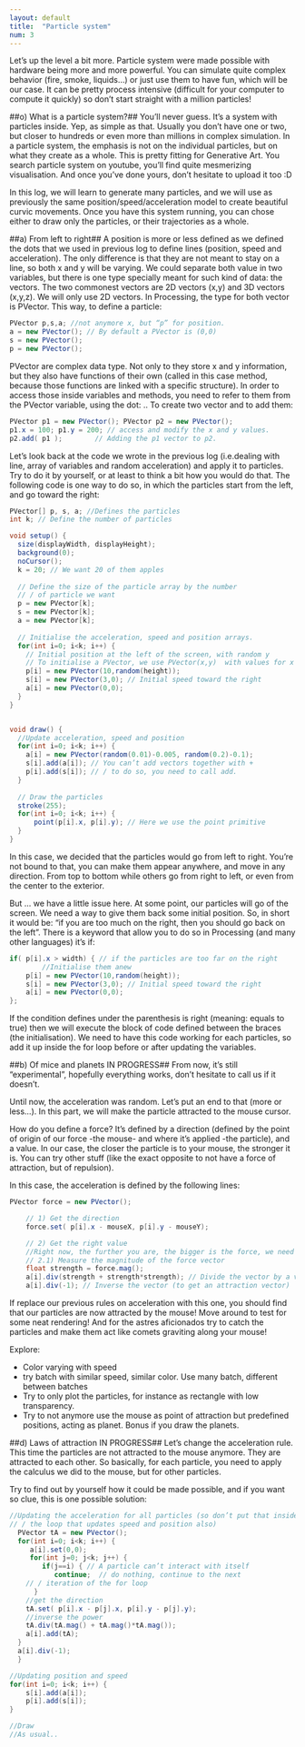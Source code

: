 ```yaml
---
layout: default
title:  "Particle system"
num: 3
---
```


Let’s up the level a bit more. Particle system were made possible with hardware being more and more powerful. You can simulate quite complex behavior (fire, smoke, liquids…) or just use them to have fun, which will be our case. It can be pretty process intensive (difficult for your computer to compute it quickly) so don’t start straight with a million particles!

##o) What is a particle system?##
You’ll never guess. It’s a system with particles inside. Yep, as simple as that. Usually you don’t have one or two, but closer to hundreds or even more than millions in complex simulation. In a particle system, the emphasis is not on the individual particles, but on what they create as a whole. This is pretty fitting for Generative Art. You search particle system on youtube, you’ll find quite mesmerizing visualisation. And once you’ve done yours, don’t hesitate to upload it too :D

In this log, we will learn to generate many particles, and we will use as previously the same position/speed/acceleration model to create beautiful curvic movements. Once you have this system running, you can chose either to draw only the particles, or their trajectories as a whole.


##a) From left to right##
A position is more or less defined as we defined the dots that we used in previous log to define lines (position, speed and acceleration). The only difference is that they are not meant to stay on a line, so both x and y will be varying. We could separate both value in two variables, but there is one type specially meant for such kind of data: the vectors. The two commonest vectors are 2D vectors (x,y) and 3D vectors (x,y,z). We will only use 2D vectors. In Processing, the type for both vector is PVector. This way, to define a particle:

```java
PVector p,s,a; //not anymore x, but “p” for position.
a = new PVector(); // By default a PVector is (0,0)
s = new PVector();
p = new PVector();
```

PVector are complex data type. Not only to they store x and y information, but they also have functions of their own (called in this case method, because those functions are linked with a specific structure). In order to access those inside variables and methods, you need to refer to them from the PVector variable, using the dot: .. To create two vector and to add them:

```java
PVector p1 = new PVector(); PVector p2 = new PVector();
p1.x = 100; p1.y = 200; // access and modify the x and y values.
p2.add( p1 );        // Adding the p1 vector to p2.
```

Let’s look back at the code we wrote in the previous log (i.e.dealing with line, array of variables and random acceleration) and apply it to particles. Try to do it by yourself, or at least to think a bit how you would do that. The following code is one way to do so, in which the particles start from the left, and go toward the right:

```java	
PVector[] p, s, a; //Defines the particles
int k; // Define the number of particles

void setup() {
  size(displayWidth, displayHeight);
  background(0);
  noCursor();
  k = 20; // We want 20 of them apples
 
  // Define the size of the particle array by the number 
  // / of particle we want
  p = new PVector[k];
  s = new PVector[k];
  a = new PVector[k];
 
  // Initialise the acceleration, speed and position arrays.
  for(int i=0; i<k; i++) {
    // Initial position at the left of the screen, with random y
    // To initialise a PVector, we use PVector(x,y)  with values for x and y
    p[i] = new PVector(10,random(height));
    s[i] = new PVector(3,0); // Initial speed toward the right
    a[i] = new PVector(0,0);
  }
}


void draw() {
  //Update acceleration, speed and position 
  for(int i=0; i<k; i++) { 
    a[i] = new PVector(random(0.01)-0.005, random(0.2)-0.1);
    s[i].add(a[i]); // You can’t add vectors together with +
    p[i].add(s[i]); // / to do so, you need to call add.
  }
      
  // Draw the particles
  stroke(255);
  for(int i=0; i<k; i++) { 
      point(p[i].x, p[i].y); // Here we use the point primitive
  }
}
```

In this case, we decided that the particles would go from left to right. You’re not bound to that, you can make them appear anywhere, and move in any direction. From top to bottom while others go from right to left, or even from the center to the exterior. 

But ... we have a little issue here. At some point, our particles will go of the screen. We need a way to give them back some initial position. So, in short it would be: “if you are too much on the right, then you should go back on the left”. There is a keyword that allow you to do so in Processing (and many other languages) it’s if:

```java
if( p[i].x > width) { // if the particles are too far on the right
        //Initialise them anew
    p[i] = new PVector(10,random(height));
    s[i] = new PVector(3,0); // Initial speed toward the right
    a[i] = new PVector(0,0);
};
```

If the condition defines under the parenthesis is right (meaning: equals to true) then we will execute the block of code defined between the braces (the initialisation). We need to have this code working for each particles, so add it up inside the for loop before or after updating the variables.


##b) Of mice and planets IN PROGRESS##
From now, it’s still “experimental”, hopefully everything works, don’t hesitate to call us if it doesn’t.

Until now, the acceleration was random. Let’s put an end to that (more or less…).
In this part, we will make the particle attracted to the mouse cursor.

How do you define a force?
It’s defined by a direction (defined by the point of origin of our force -the mouse- and where it’s applied -the particle), and a value. In our case, the closer the particle is to your mouse, the stronger it is.
You can try other stuff (like the exact opposite to not have a force of attraction, but of repulsion).

In this case, the acceleration is defined by the following lines:

```java
PVector force = new PVector();

    // 1) Get the direction
    force.set( p[i].x - mouseX, p[i].y - mouseY);

    // 2) Get the right value
    //Right now, the further you are, the bigger is the force, we need to invert that.
    // 2.1) Measure the magnitude of the force vector
    float strength = force.mag();    
    a[i].div(strength + strength*strength); // Divide the vector by a value
    a[i].div(-1); // Inverse the vector (to get an attraction vector)
```

If replace our previous rules on acceleration with this one, you should find that our particles are now attracted by the mouse! Move around to test for some neat rendering! And for the astres aficionados try to catch the particles and make them act like comets graviting along your mouse!

Explore:
- Color varying with speed
- try batch with similar speed, similar color. Use many batch, different between batches
- Try to only plot the particles, for instance as rectangle with low transparency.
- Try to not anymore use the mouse as point of attraction but predefined positions, acting as planet. Bonus if you draw the planets.
    

##d) Laws of attraction IN PROGRESS##
Let’s change the acceleration rule. This time the particles are not attracted to the mouse anymore. They are attracted to each other. So basically, for each particle, you need to apply the calculus we did to the mouse, but for other particles.

Try to find out by yourself how it could be made possible, and if you want so clue, this is one possible solution:


```java
//Updating the acceleration for all particles (so don’t put that inside
// / the loop that updates speed and position also)
  PVector tA = new PVector();
  for(int i=0; i<k; i++) {
     a[i].set(0,0);
     for(int j=0; j<k; j++) {
        if(j==i) { // A particle can’t interact with itself
           continue;  // do nothing, continue to the next 
    // / iteration of the for loop
      }
    //get the direction
    tA.set( p[i].x - p[j].x, p[i].y - p[j].y);
    //inverse the power
    tA.div(tA.mag() + tA.mag()*tA.mag());
    a[i].add(tA);
  }
  a[i].div(-1);
  }

//Updating position and speed
for(int i=0; i<k; i++) { 
    s[i].add(a[i]);
    p[i].add(s[i]);
}

//Draw
//As usual..
```


